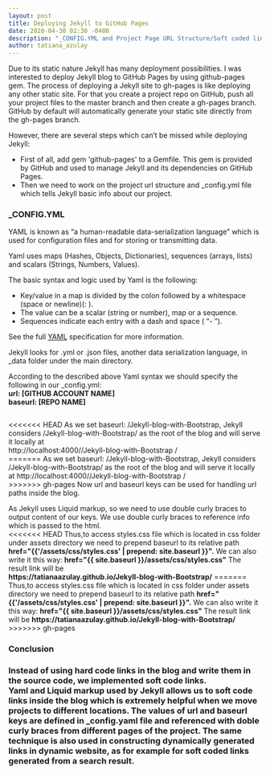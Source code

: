 ```yaml
---
layout: post
title: Deploying Jekyll to GitHub Pages
date: 2020-04-30 02:30 -0400
description: "_CONFIG.YML and Project Page URL Structure/Soft coded links "
author: tatiana_azulay
---
```

<p>Due to its static nature Jekyll has many deployment possibilities.
I was interested to deploy Jekyll blog to GitHub Pages by using github-pages gem.
The process of deploying a Jekyll site to gh-pages is like deploying any other static site.
For that you create a project repo on GitHub, push all your project files to the master branch and then create a gh-pages branch. GitHub by default will automatically generate your static site directly from the gh-pages branch.</p>
<p>However, there are several steps which can’t be missed while deploying Jekyll:</p>
<ul>
<li>First of all, add gem 'github-pages' to a Gemfile. This gem is provided by GitHub and used to manage Jekyll and its dependencies on GitHub Pages. </li>
<Li>Then we need to work on the project url structure and _config.yml file which tells Jekyll basic info about our project.</li></ul>
<h3>_CONFIG.YML</h3>
<p>YAML is known as “a human-readable data-serialization language” which is used for configuration files and for storing or transmitting data.</p>
<p>Yaml uses maps (Hashes, Objects, Dictionaries), sequences (arrays, lists) and scalars (Strings, Numbers, Values).</p>
<p>The basic syntax and logic used by Yaml is the following:</p>
<ul><li>Key/value in a map is divided by the colon followed by a whitespace (space or newline)(: ).</li>
<li>The value can be a scalar (string or number), map or a sequence.</li>
<li> Sequences indicate each entry with a dash and space ( “- ”).</li>
</ul>
<p>See the full <a href="https://yaml.org/spec/1.2/spec.html" target="_blank">YAML</a> specification for more information.</p>

<p>Jekyll looks for .yml or .json files,  another data serialization language, in _data folder under the main directory. </p>
<p>According to the described above Yaml syntax we should specify the following in our _config.yml:<br>
<strong>url: [GITHUB ACCOUNT NAME]<br>
baseurl: [REPO NAME]</strong></p>

<img src="{{site.baseurl}}/images/yml.png" alt="" class="img-fluid" alt="Responsive image"/>
<p>
<<<<<<< HEAD
As we set baseurl: /Jekyll-blog-with-Bootstrap, Jekyll considers /Jekyll-blog-with-Bootstrap/ as the root of the blog and will serve it locally at <br>http://localhost:4000//Jekyll-blog-with-Bootstrap / <br>
=======
As we set baseurl: /Jekyll-blog-with-Bootstrap, Jekyll considers /Jekyll-blog-with-Bootstrap/ as the root of the blog and will serve it locally at http://localhost:4000//Jekyll-blog-with-Bootstrap / <br>
>>>>>>> gh-pages
Now url and baseurl keys can be used for handling url paths inside the blog.
</p>
<p>
As Jekyll uses Liquid markup, so we need to use double curly braces to output content of our keys. We use double curly braces to reference info which is passed to the html.<br>
<<<<<<< HEAD
Thus,to access styles.css file which is located in css folder under assets directory we need to prepend baseurl to its relative path <br><strong>href="{{'/assets/css/styles.css' | prepend: site.baseurl }}".</strong> We can also write it this way: 
<strong>href="{{ site.baseurl }}/assets/css/styles.css"</strong>
The result link will be <br><strong>https://tatianaazulay.github.io/Jekyll-blog-with-Bootstrap/</strong>
=======
Thus,to access styles.css file which is located in css folder under assets directory we need to prepend baseurl to its relative path <strong>href="{{'/assets/css/styles.css' | prepend: site.baseurl }}".</strong> We can also write it this way: 
<strong>href="{{ site.baseurl }}/assets/css/styles.css"</strong>
The result link will be <strong>https://tatianaazulay.github.io/Jekyll-blog-with-Bootstrap/</strong>
>>>>>>> gh-pages
</p>
<h3>Conclusion<h3>
Instead of using hard code links in the blog and write them in the source code, we implemented soft code links.<br>
Yaml and Liquid markup used by Jekyll allows us to soft code links inside the blog which is extremely helpful when we move projects to different locations. The values of url and baseurl keys are defined in _config.yaml file and referenced with doble curly braces from different pages of the project. The same technique is also used in constructing dynamically generated links in dynamic website, as for example for soft coded links generated from a search result.
